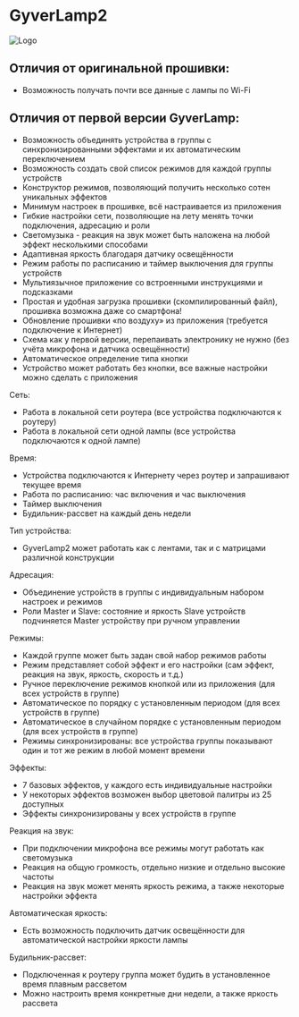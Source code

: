 # GyverLamp2
![Logo](/docs/banner2.png)

## Отличия от оригинальной прошивки:
- Возможность получать почти все данные с лампы по Wi-Fi

## Отличия от первой версии GyverLamp:
- Возможность объединять устройства в группы с синхронизированными эффектами и их автоматическим переключением
- Возможность создать свой список режимов для каждой группы устройств
- Конструктор режимов, позволяющий получить несколько сотен уникальных эффектов
- Минимум настроек в прошивке, всё настраивается из приложения
- Гибкие настройки сети, позволяющие на лету менять точки подключения, адресацию и роли
- Светомузыка - реакция на звук может быть наложена на любой эффект несколькими способами
- Адаптивная яркость благодаря датчику освещённости
- Режим работы по расписанию и таймер выключения для группы устройств
- Мультиязычное приложение со встроенными инструкциями и подсказками
- Простая и удобная загрузка прошивки (скомпилированный файл), прошивка возможна даже со смартфона!
- Обновление прошивки «по воздуху» из приложения (требуется подключение к Интернет)
- Схема как у первой версии, перепаивать электронику не нужно (без учёта микрофона и датчика освещённости)
- Автоматическое определение типа кнопки
- Устройство может работать без кнопки, все важные настройки можно сделать с приложения

Сеть:
- Работа в локальной сети роутера (все устройства подключаются к роутеру)
- Работа в локальной сети одной лампы (все устройства подключаются к одной лампе)

Время:
- Устройства подключаются к Интернету через роутер и запрашивают текущее время
- Работа по расписанию: час включения и час выключения
- Таймер выключения
- Будильник-рассвет на каждый день недели

Тип устройства:
- GyverLamp2 может работать как с лентами, так и с матрицами различной конструкции

Адресация:
- Объединение устройств в группы с индивидуальным набором настроек и режимов
- Роли Master и Slave: состояние и яркость Slave устройств подчиняется Master устройству при ручном управлении

Режимы:
- Каждой группе может быть задан свой набор режимов работы
- Режим представляет собой эффект и его настройки (сам эффект, реакция на звук, яркость, скорость и т.д.)
- Ручное переключение режимов кнопкой или из приложения (для всех устройств в группе)
- Автоматическое по порядку с установленным периодом (для всех устройств в группе)
- Автоматическое в случайном порядке с установленным периодом (для всех устройств в группе)
- Режимы синхронизированы: все устройства группы показывают один и тот же режим в любой момент времени

Эффекты:
- 7 базовых эффектов, у каждого есть индивидуальные настройки
- У некоторых эффектов возможен выбор цветовой палитры из 25 доступных
- Эффекты синхронизированы у всех устройств в группе

Реакция на звук:
- При подключении микрофона все режимы могут работать как светомузыка
- Реакция на общую громкость, отдельно низкие и отдельно высокие частоты
- Реакция на звук может менять яркость режима, а также некоторые настройки эффекта

Автоматическая яркость:
- Есть возможность подключить датчик освещённости для автоматической настройки яркости лампы

Будильник-рассвет:
- Подключенная к роутеру группа может будить в установленное время плавным рассветом
- Можно настроить время конкретные дни недели, а также яркость рассвета